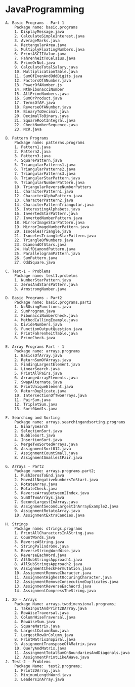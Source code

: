 # JavaProgramming
    A. Basic Programs - Part 1
        Package name: basic.programs
        1. DisplayMessage.java
        2. CalculateSimpleInterest.java
        3. AverageMarks.java
        4. RectangularArea.java
        5. MultiplyFloatingNumbers.java
        6. PrintASCIIValue.java
        7. FahrenheitToCelsius.java
        8. PrimeOrNot.java
        9. CalculateTotalSalary.java
        10. MultiplicationTable.java
        11. SumOfEvenAndOddDigits.java
        12. FactorsOfANumber.java
        13. PowerOfANumber.js
        14. NthFibonacciNumber
        15. AllPrimeNumbers.java
        16. SumOrProduct.java
        17. TermsOfAP.java
        18. ReverseOfANumber.java
        19. BinaryToDecimal.java
        20. DecimalToBinary.java
        21. SquareRootIntegral.java
        22. CheckNumberSequence.java
        23. NcR.java
        
    B. Pattern Programs
        Package name: patterns.programs
        1. Pattern1.java
        2. Pattern2.java
        3. Pattern3.java
        4. SquarePattern.java
        5. TriangularPatterns1.java
        6. TriangularPatterns2.java
        7. TriangularPatterns3.java
        8. TriangularStarPattern.java
        9. TriangularNumberPattern.java
        10. TriangularReverseNumberPatters
        11. CharacterPattern1.java
        12. CharacterAlphaPattern.java
        13. CharacterPattern2.java
        14. CharacterPatternTriangular.java
        15. InterestingAlphabets.java
        16. InvertedStarPattern.java
        17. InvertedNumberPattern.java
        18. MirrorImageStarPattern.java
        19. MirrorImageNumberPattern.java
        20. IsocelesTriangle.java
        21. IsocelesTriangleStarPattern.java
        22. TriangleOfNumbers.java
        23. DiamondOfStars.java
        24. HalfDiamondPattern.java
        25. ParallelogramPattern.java
        26. SumPattern.java
        27. OddSquare.java

    C. Test-1 - Problems
        Package name: test1.probelms
        1. NumberStarPattern.java
        2. ZerosAndStarsPattern.java
        3. ArmstrongNumber.java

    D. Basic Programs - Part2
        Package name: basic.programs.part2
        1. NcRUsingFunctions.java
        2. SumProgram.java
        3. FibonacciNumberCheck.java
        4. MethodCallingExample.java
        5. DivideNumbers.java
        6. FunctionOutputQuestion.java
        7. PrintFahrenheitTable.java
        8. PrimeCheck.java

    E. Array Programs Part - 1
        Package name: arrays.programs
        1. BasicsOfArray.java
        2. ReturnSumOfArrays.java
        3. FindingLargestElement.java
        4. LinearSearch.java
        5. PrintAllPairs.java
        6. ArrangeArrayElements.java
        7. SwapAlternate.java
        8. PrintUniqueElement.java
        9. ReturnDuplicate.java
        10. IntersectionOfTwoArrays.java
        11. PairSum.java
        12. TripletSum.java
        13. Sort0And1s.java
    
    F. Searching and Sorting
        Package name: arrays.searchingandsorting.programs
        1. BinarySearch
        2. SelectionSort.java
        3. BubbleSort.java
        4. InsertionSort.java
        5. MergeTwoSortedArrays.java
        6. AssignmentSort012.java
        7. AssignmentCountSmall.java
        8. AssignmentSmallestPair.java

    G. Arrays - Part2
        Package name: arrays.programs.part2;
        1. PushZerosToEnd.java
        2. MoveAllNegativeNumbersToStart.java
        3. RotateArray.java
        4. RotateCheck.java
        5. ReverseArrayBetween2Index.java
        6. SumOfTwoArrays.java
        7. SecondLargestInArray.java
        8. AssignmentSecondLargestInArrayExample2.java
        9. AssignmentRotateArray.java
        10. AssignmentExtraCandies.java

    H. Strings
        Package name: strings.programs
        1. PrintAllCharactersInAString.java
        2. CountWords.java
        3. ReverseAString.java
        4. StringPalindrome.java
        5. ReverseStringWordWise.java
        6. ReverseEachWord.java
        7. AllSubStringsApproach1.java
        8. AllSubStringsApproach2.java
        9. AssignmentCheckPermutation.java
        10. AssignmentRemoveCharacter.java
        11. AssignmentHighestOccuringCharacter.java
        12. AssignmentRemoveConsecutiveDuplicates.java
        13. AssignmentReverseEachWord.java
        14. AssignmentCompressTheString.java

    I. 2D - Arrays
        Package Name: arrays.twodimensional.programs;
        1. TakeInputAndPrint2DArray.java
        2. RowWiseTraversal.java
        3. ColumnWiseTraversal.java
        4. RowWiseSum.java
        5. SquareMatrix.java
        6. LargestColumnSum.java
        7. LargestRowOrColumn.java
        8. PrintMatrixInSpiral.java
        9. AssignmentTransposeOfAMatrix.java
        10. QueryAndMatrix.java
        11. AssingmentTotalSumOnBoundariesAndDiagonals.java
        12. AssignmentPrintLikeAWave.java
    J. Test-2 - Problems
        Package Name:  test2.programs;
        1. Print2DArray.java
        2. MinimumLengthWord.java
        3. LeadersInArray.java
        
       